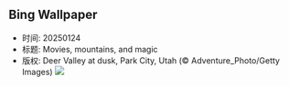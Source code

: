 ## Bing Wallpaper
- 时间: 20250124
- 标题: Movies, mountains, and magic
- 版权: Deer Valley at dusk, Park City, Utah (© Adventure_Photo/Getty Images)
![](https://cn.bing.com/th?id=OHR.DeerValley_EN-US2128104711_UHD.jpg&rf=LaDigue_UHD.jpg&pid=hp&w=3840&h=2160&rs=1&c=4)
